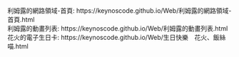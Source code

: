 <div>利姆露的網路領域-首頁: https://keynoscode.github.io/Web/利姆露的網路領域-首頁.html </div>

<div>利姆露的動畫列表: https://keynoscode.github.io/Web/利姆露的動畫列表.html </div>

<div>花火的電子生日卡: https://keynoscode.github.io/Web/生日快樂　花火、飯絲喵.html </div>
